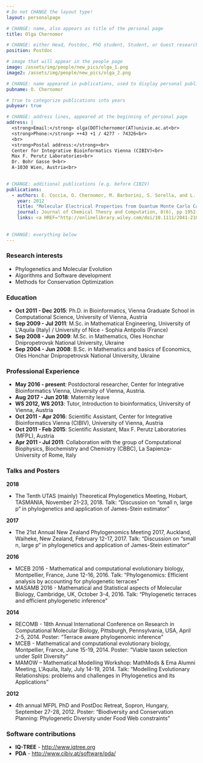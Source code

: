 ```yaml
---
# Do not CHANGE the layout type!
layout: personalpage

# CHANGE: name, also appears as title of the personal page
title: Olga Chernomor

# CHANGE: either Head, Postdoc, PhD student, Student, or Guest researcher
position: Postdoc

# image that will appear in the people page
image: /assets/img/people/new_pics/olga_1.png
image2: /assets/img/people/new_pics/olga_2.png

# CHANGE: name appeared in publications, used to display personal publications
pubname: O. Chernomor

# true to categorize publications into years
pubyear: true

# CHANGE: address lines, appeared at the beginning of personal page
address: |
  <strong>Email:</strong> olga(DOT)chernomor(AT)univie.ac.at<br>
  <strong>Phone:</strong> ++43 +1 / 4277 - 74326<br>
  <br>
  <strong>Postal address:</strong><br>
  Center for Integrative Bioinformatics Vienna (CIBIV)<br>
  Max F. Perutz Laboratories<br>
  Dr. Bohr Gasse 9<br>
  A-1030 Wien, Austria<br>
  

# CHANGE: additional publications (e.g. before CIBIV)
publications:
  - authors: E. Coccia, O. Chernomor, M. Barborini, S. Sorella, and L. Guidoni
    year: 2012
    title: "Molecular Electrical Properties from Quantum Monte Carlo Calculations: Application to Ethyne."
    journal: Journal of Chemical Theory and Computation, 8(6), pp 1952-1962
    links: <a HREF="http://onlinelibrary.wiley.com/doi/10.1111/2041-210X.12299/abstract">(DOI:10.1111/2041-210X.12299)</a>
  
  
# CHANGE: everything below
---
```

### Research interests
<div class="hline"></div>

* Phylogenetics and Molecular Evolution
* Algorithms and Software development
* Methods for Conservation Optimization

### Education
<div class="hline"></div>

* __Oct 2011 - Dec 2015__: Ph.D. in Bioinformatics, Vienna Graduate School in Computational Science, University of Vienna, Austria<br>
* __Sep 2009 - Jul 2011__: M.Sc. in Mathematical Engineering, University of L'Aquila (Italy) / University of Nice - Sophia Antipolis (France)
* __Sep 2008 - Jun 2009__: M.Sc. in Mathematics, Oles Honchar Dnipropetrovsk National University, Ukraine
* __Sep 2004 - Jun 2008__: B.Sc. in Mathematics and basics of Economics, Oles Honchar Dnipropetrovsk National University, Ukraine


### Professional Experience
<div class="hline"></div>

* __May 2016 - present__: Postdoctoral researcher, Center for Integrative Bioinformatics Vienna, University of Vienna, Austria.
* __Aug 2017 - Jun 2018__: Maternity leave
* __WS 2012, WS 2013__: Tutor, Introduction to bioinformatics, University of Vienna, Austria
* __Oct 2011 - Apr 2016__: Scientific Assistant, Center for Integrative Bioinformatics Vienna (CIBIV), University of Vienna, Austria
* __Oct 2011 - Feb 2015__: Scientific Assistant, Max F. Perutz Laboratories (MFPL), Austria
* __Apr 2011 - Jul 2011__: Collaboration with the group of Computational Biophysics, Biochemistry and Chemistry (CBBC), La Sapienza-University of Rome, Italy


### Talks and Posters
<div class="hline"></div>

__2018__
* The Tenth UTAS (mainly) Theoretical Phylogenetics Meeting, Hobart, TASMANIA, November 21-23, 2018.
Talk: “Discussion on “small n, large p“ in phylogenetics and application of James-Stein estimator”

__2017__
* The 21st Annual New Zealand Phylogenomics Meeting 2017, Auckland, Waiheke, New Zealand, February 12-17, 2017. 
Talk: “Discussion on “small n, large p“ in phylogenetics and application of James-Stein estimator”

__2016__
* MCEB 2016 - Mathematical and computational evolutionary biology, Montpellier, France, June 12-16, 2016. 
Talk: “Phylogenomics: Efficient analysis by accounting for phylogenetic terraces”
* MASAMB 2016 - Mathematical and Statistical aspects of Molecular Biology, Cambridge, UK, October 3-4, 2016. 
Talk: “Phylogenetic terraces and efficient phylogenetic inference”

__2014__
* RECOMB - 18th Annual International Conference on Research in Computational Molecular Biology, Pittsburgh, Pennsylvania, USA, April 2-5, 2014. 
Poster: “Terrace aware phylogenomic inference”
* MCEB - Mathematical and computational evolutionary biology, Montpellier, France, June 15-19, 2014. 
Poster: “Viable taxon selection under Split Diversity”
* MAMOW – Mathematical Modelling Workshop: MathMods & Ema Alumni Meeting, L'Aquila, Italy, July 14-19, 2014. 
Talk: “Modelling Evolutionary Relationships: problems and challenges in Phylogenetics and its Applications”

__2012__
* 4th annual MFPL PhD and PostDoc Retreat, Sopron, Hungary, September 27-28, 2012. 
Poster: “Biodiversity and Conservation Planning: Phylogenetic Diversity under Food Web constraints”


### Software contributions
<div class="hline"></div>

* __IQ-TREE__ 	- <a HREF="http://www.iqtree.org"> http://www.iqtree.org</a>
* __PDA__	- <a HREF="http://www.cibiv.at/software/pda/">http://www.cibiv.at/software/pda/</a>





